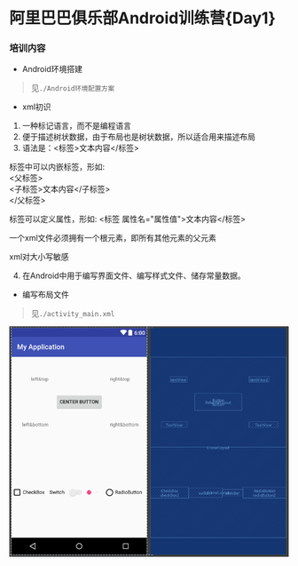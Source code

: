 # 阿里巴巴俱乐部Android训练营{Day1}

### 培训内容

- Android环境搭建

> 见`./Android环境配置方案`

- xml初识

1. 一种标记语言，而不是编程语言
2. 便于描述树状数据，由于布局也是树状数据，所以适合用来描述布局
3. 语法是：<标签>文本内容</标签>  

标签中可以内嵌标签，形如:  
<父标签>  
  <子标签>文本内容</子标签>  
</父标签>  

标签可以定义属性，形如:
<标签 属性名="属性值">文本内容</标签>  

一个xml文件必须拥有一个根元素，即所有其他元素的父元素

xml对大小写敏感

4. 在Android中用于编写界面文件、编写样式文件、储存常量数据。

- 编写布局文件

> 见`./activity_main.xml`

![结果](./result.png)

